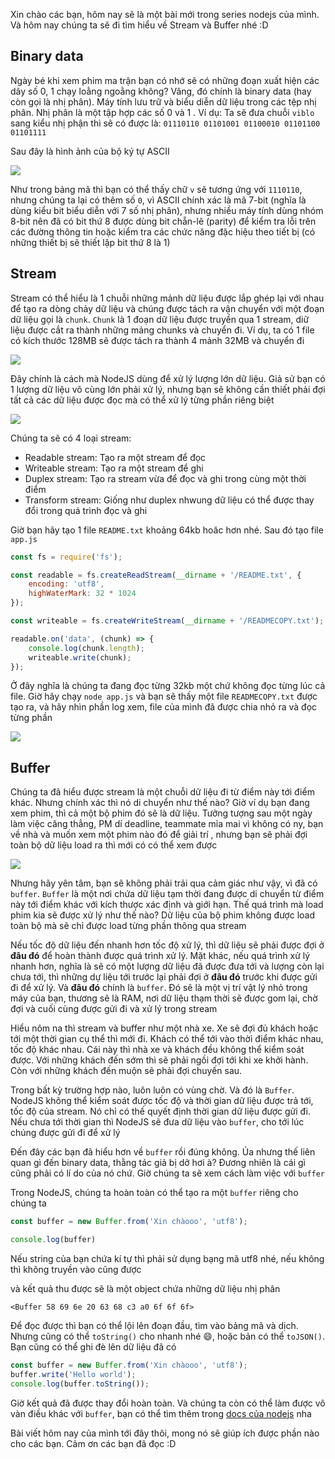Xin chào các bạn, hôm nay sẽ là một bài mới trong series nodejs của mình. Và hôm nay chúng ta sẽ đi tìm hiểu về Stream và Buffer nhé :D

## Binary data
Ngày bé khi xem phim ma trận bạn có nhớ sẽ có những đoạn xuất hiện các dãy số 0, 1 chạy loằng ngoằng không? Vâng, đó chính là binary data (hay còn gọi là nhị phân). Máy tính lưu trữ và biểu diễn dữ liệu trong các tệp nhị phân. Nhị phân là một tập hợp các số 0 và 1
. Ví dụ: Ta sẽ đưa chuỗi `viblo` sang kiểu nhị phận thì sẽ có được là: `01110110 01101001 01100010 01101100 01101111`

Sau đây là hình ảnh của bộ ký tự ASCII

![](https://images.viblo.asia/51ea225a-3876-484e-8994-250c3cda8871.png)

Như trong bảng mã thì bạn có thể thấy chữ `v` sẽ tương ứng với `1110110`, nhưng chúng ta lại có thêm số `0`, vì ASCII chính xác là mã 7-bit (nghĩa là dùng kiểu bit biểu diễn với 7 số nhị phân), nhưng nhiều máy tính dùng nhóm 8-bit nên đã có bit thứ 8 được dùng bit chẵn-lẽ (parity) để kiểm tra lỗi trên các đường thông tin hoặc kiểm tra các chức năng đặc hiệu theo tiết bị (có những thiết bị sẽ thiết lập bit thứ 8 là 1)

## Stream
Stream có thể hiểu là 1 chuỗi những mảnh dữ liệu được lắp ghép lại với nhau để tạo ra dòng chảy dữ liệu và chúng được tách ra vận chuyển với một đoạn dữ liệu gọi là `chunk`. `Chunk` là 1 đoạn dữ liệu được truyền qua 1 stream, diữ liệu được cắt ra thành những mảng chunks và chuyển đi. Ví dụ, ta có 1 file có kích thước 128MB sẽ được tách ra thành 4 mảnh 32MB và chuyển đi

![](https://images.viblo.asia/4df578b0-4dc9-44d8-bd48-77a9d0b2f7a6.png)

Đây chính là cách mà NodeJS dùng để xử lý lượng lớn dữ liệu. Giả sử bạn có 1 lượng dữ liệu vô cùng lớn phải xử lý, nhưng bạn sẽ không cần thiết phải đợi tất cả các dữ liệu được đọc mà có thể xử lý từng phần riêng biệt

![](https://images.viblo.asia/c6d95cbf-c2bf-4531-add9-72d76cc2e8ab.png)

Chúng ta sẽ có 4 loại stream:

* Readable stream: Tạo ra một stream để đọc
* Writeable stream: Tạo ra một stream để ghi
* Duplex stream: Tạo ra stream vừa để đọc và ghi trong cùng một thời điểm
* Transform stream: Giống như duplex nhwung dữ liệu có thể được thay đổi trong quá trình đọc và ghi

Giờ bạn hãy tạo 1 file `README.txt` khoảng 64kb hoăc hơn nhé. Sau đó tạo file `app.js`

```javascript
const fs = require('fs');

const readable = fs.createReadStream(__dirname + '/README.txt', {
    encoding: 'utf8',
    highWaterMark: 32 * 1024
});

const writeable = fs.createWriteStream(__dirname + '/READMECOPY.txt');

readable.on('data', (chunk) => {
    console.log(chunk.length);
    writeable.write(chunk);
});
```

Ở đây nghĩa là chúng ta đang đọc từng 32kb một chứ không đọc từng lúc cả file. Giờ hãy chạy `node app.js` và bạn sẽ thấy một file `READMECOPY.txt` được tạo ra, và hãy nhìn phần log xem, file của mình đã được chia nhỏ ra và đọc từng phần

![](https://images.viblo.asia/d8d1ff39-4d18-4f0e-9f23-ea01ea5214da.png)


## Buffer
Chúng ta đã hiểu được stream là một chuỗi dữ liệu đi từ điểm này tới điểm khác. Nhưng chính xác thì nó di chuyển như thế nào? Giờ ví dụ bạn đang xem phim, thì cả một bộ phim đó sẽ là dữ liệu. Tưởng tượng sau một ngày làm việc căng thẳng, PM dí deadline, teammate mỉa mai vì không có ny, bạn về nhà và muốn xem một phim nào đó để giải trí , nhưng bạn sẽ phải đợi toàn bộ dữ liệu load ra thì mới có có thể xem được

![](https://media.giphy.com/media/TIUzDChxd7h4c/giphy-downsized.gif)

Nhưng hãy yên tâm, bạn sẽ không phải trải qua cảm giác như vậy, vì đã có `buffer`. `Buffer` là một nơi chứa dữ liệu tạm thời đang được di chuyển từ điểm này tới điểm khác với kích thược xác định và giới hạn. Thế quá trình mà load phim kia sẽ được xử lý như thế nào? Dữ liệu của bộ phim không được load toàn bộ mà sẽ chỉ được load từng phần thông qua stream

Nếu tốc độ dữ liệu đến nhanh hơn tốc độ xử lý, thì dữ liệu sẽ phải được đợi ở **đâu đó** để hoàn thành được quá trình xử lý. Mặt khác, nếu quá trình xử lý nhanh hơn, nghĩa là sẽ có một lượng dữ liệu đã được đưa tới và lượng còn lại chưa tới, thì những dự liệu tới trước lại phải đợi ở **đâu đó** trước khi được gửi đi để xử lý. Và **đâu đó** chính là `buffer`. Đó sẽ là một vị trí vật lý nhỏ trong máy của bạn, thương sẽ là RAM, nơi dữ liệu thạm thời sẽ được gom lại, chờ đợi và cuối cùng được gửi đi và xử lý trong stream

Hiểu nôm na thì stream và buffer như một nhà xe. Xe sẽ đợi đủ khách hoặc tới một thời gian cụ thể thì mới đi. Khách có thể tới vào thời điểm khác nhau, tốc độ khác nhau. Cái này thì nhà xe và khách đều không thể kiểm soát được. Với những khách đến sớm thì sẽ phải ngồi đợi tới khi xe khởi hành. Còn với những khách đến muộn sẽ phải đợi chuyến sau.

Trong bất kỳ trường hợp nào, luôn luôn có vùng chờ. Và đó là `Buffer`. NodeJS không thể kiểm soát được tốc độ và thời gian dữ liệu được trả tới, tốc độ của stream. Nó chỉ có thế quyết định thời gian dữ liệu được gửi đi. Nếu chưa tới thời gian thì NodeJS sẽ đưa dữ liệu vào `buffer`, cho tới lúc chúng được gửi đi để xử lý

Đến đây các bạn đã hiểu hơn về `buffer` rồi đúng không. Ủa nhưng thế liên quan gì đến binary data, thằng tác giả bị dở hơi à? Đương nhiên là cái gì cũng phải có lí do của nó chứ. Giờ chúng ta sẽ xem cách làm việc với `buffer`

Trong NodeJS, chúng ta hoàn toàn có thể tạo ra một `buffer` riêng cho chúng ta

```javascript
const buffer = new Buffer.from('Xin chàooo', 'utf8');

console.log(buffer)
```
Nếu string của bạn chứa kí tự thì phải sử dụng bạng mã utf8 nhé, nếu không thì không truyền vào cũng được

và kết quả thu được sẽ là một object chứa những dữ liệu nhị phân

```
<Buffer 58 69 6e 20 63 68 c3 a0 6f 6f 6f>
```

Để đọc được thì bạn có thể lội lên đoạn đầu, tìm vào bảng mã và dịch. Nhưng cũng có thể `toString()` cho nhanh nhé :smile:, hoặc bản có thể `toJSON()`. Bạn cũng có thể ghi đè lên dữ liệu đã có
```javascript
const buffer = new Buffer.from('Xin chàooo', 'utf8');
buffer.write('Hello world');
console.log(buffer.toString());
```

Giờ kết quả đã được thay đổi hoàn toàn. Và chúng ta còn có thể làm được vô vàn điều khác với `buffer`, bạn có thể tìm thêm trong [docs của nodejs](https://nodejs.org/dist/latest-v12.x/docs/api/buffer.html) nha

Bài viết hôm nay của mình tới đây thôi, mong nó sẽ giúp ích được phần nào cho các bạn. Cảm ơn các bạn đã đọc :D